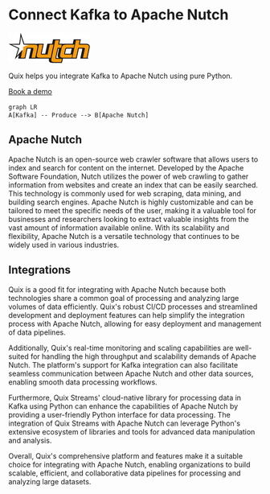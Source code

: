 # Connect Kafka to Apache Nutch

![](./images/logo_1.jpg)

Quix helps you integrate Kafka to Apache Nutch using pure Python.

<div>
<a class="md-button md-button--primary" href="https://share.hsforms.com/1iW0TmZzKQMChk0lxd_tGiw4yjw2?__hstc=175542013.2303933fbd746c0ac86d9ccbe9bc9100.1728383268831.1729603416735.1729620918855.31&__hssc=175542013.1.1729620918855&__hsfp=2132701734" target="_blank" style="margin-right:.5rem;">Book a demo</a>
<br/>
</div>

```mermaid
graph LR
A[Kafka] -- Produce --> B[Apache Nutch]
```

## Apache Nutch

Apache Nutch is an open-source web crawler software that allows users to index and search for content on the internet. Developed by the Apache Software Foundation, Nutch utilizes the power of web crawling to gather information from websites and create an index that can be easily searched. This technology is commonly used for web scraping, data mining, and building search engines. Apache Nutch is highly customizable and can be tailored to meet the specific needs of the user, making it a valuable tool for businesses and researchers looking to extract valuable insights from the vast amount of information available online. With its scalability and flexibility, Apache Nutch is a versatile technology that continues to be widely used in various industries.

## Integrations

Quix is a good fit for integrating with Apache Nutch because both technologies share a common goal of processing and analyzing large volumes of data efficiently. Quix's robust CI/CD processes and streamlined development and deployment features can help simplify the integration process with Apache Nutch, allowing for easy deployment and management of data pipelines.

Additionally, Quix's real-time monitoring and scaling capabilities are well-suited for handling the high throughput and scalability demands of Apache Nutch. The platform's support for Kafka integration can also facilitate seamless communication between Apache Nutch and other data sources, enabling smooth data processing workflows.

Furthermore, Quix Streams' cloud-native library for processing data in Kafka using Python can enhance the capabilities of Apache Nutch by providing a user-friendly Python interface for data processing. The integration of Quix Streams with Apache Nutch can leverage Python's extensive ecosystem of libraries and tools for advanced data manipulation and analysis.

Overall, Quix's comprehensive platform and features make it a suitable choice for integrating with Apache Nutch, enabling organizations to build scalable, efficient, and collaborative data pipelines for processing and analyzing large datasets.

